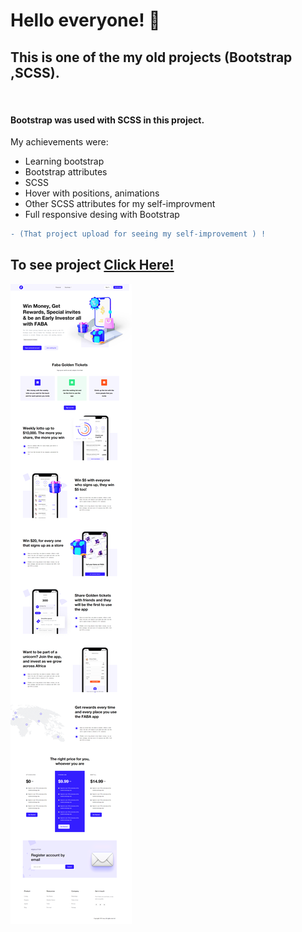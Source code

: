 # Hello everyone! 🤗 

## This is one of the my old projects (Bootstrap ,SCSS).
 <br>


#### Bootstrap was used with SCSS in this project.

My achievements were:
- Learning bootstrap
- Bootstrap attributes
- SCSS
- Hover with positions, animations
- Other SCSS attributes for my self-improvment
- Full responsive desing with Bootstrap



```diff
- (That project upload for seeing my self-improvement ) ! 

```

## To see project <a href="https://raw.githack.com/anilcosarss/Nuron/main/index.html">Click Here!</a> 

![alt text](https://github.com/anilcosarss/Faba/blob/main/img/screencapture-file-C-Users-Lenovo-Desktop-front-end-muhsin-hocam-css-faba-index-html-2023-03-13-16_17_15.png
)
